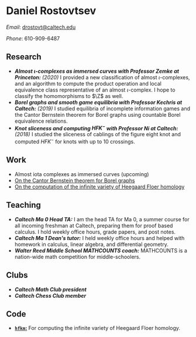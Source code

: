 # Daniel Rostovtsev

*Email*: drostovt@caltech.edu

*Phone*: 610-909-6487

## Research

- ***Almost $\iota$-complexes as immersed curves with Professor Zemke at Princeton:*** *(2020)* 
  I provided a new classification of almost $\iota$-complexes, and an algorithm to compute the product operation and local equivalence class representative of an almost $\iota$-complex. I hope to classify the homomorphisms to $\Z$ as well.
- ***Borel graphs and smooth game equilibria with Professor Kechris at Caltech:*** *(2019)*
  I studied equilibria of incomplete information games and the Cantor Bernstein theorem for Borel graphs using countable Borel equivalence relations. 
- ***Knot sliceness and computing $HFK^-$ with Professor Ni at Caltech:*** *(2018)* 
  I studied the sliceness of cablings of the figure eight knot and computed $HFK^-$ for knots with up to 10 crossings. 

## Work

- Almost iota complexes as immersed curves (upcoming)
- [On the Cantor Bernstein theorem for Borel graphs](works/borel_cantor_bernstein.pdf)
- [On the computation of the infinite variety of Heegaard Floer homology](works/surf2018.pdf)

## Teaching

- ***Caltech Ma 0 Head TA:***
  I am the head TA for Ma 0, a summer course for all incoming freshman at Caltech, preparing them for proof based calculus. I hold weekly office hours, grade papers, and post notes. 
- ***Caltech Ma 1 Dean's tutor:***
  I held weekly office hours and helped with homework in calculus, linear algebra, and differential geometry.
- ***Walter Reed Middle School MATHCOUNTS coach:***
  MATHCOUNTS is a nation-wide math competition for middle-schoolers. 

## Clubs

- ***Caltech Math Club president***
- ***Caltech Chess Club member***

## Code

- [**`hfkm`:**](https://github.com/danrotsy/hfkm)
  For computing the infinite variety of Heegaard Floer homology.